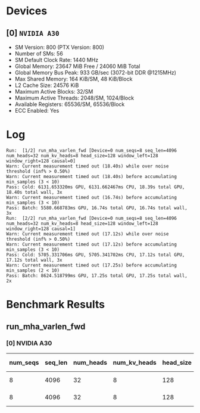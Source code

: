 # Devices

## [0] `NVIDIA A30`
* SM Version: 800 (PTX Version: 800)
* Number of SMs: 56
* SM Default Clock Rate: 1440 MHz
* Global Memory: 23647 MiB Free / 24060 MiB Total
* Global Memory Bus Peak: 933 GB/sec (3072-bit DDR @1215MHz)
* Max Shared Memory: 164 KiB/SM, 48 KiB/Block
* L2 Cache Size: 24576 KiB
* Maximum Active Blocks: 32/SM
* Maximum Active Threads: 2048/SM, 1024/Block
* Available Registers: 65536/SM, 65536/Block
* ECC Enabled: Yes

# Log

```
Run:  [1/2] run_mha_varlen_fwd [Device=0 num_seqs=8 seq_len=4096 num_heads=32 num_kv_heads=8 head_size=128 window_left=128 window_right=128 causal=0]
Warn: Current measurement timed out (18.40s) while over noise threshold (inf% > 0.50%)
Warn: Current measurement timed out (18.40s) before accumulating min_samples (3 < 10)
Pass: Cold: 6131.653320ms GPU, 6131.662467ms CPU, 18.39s total GPU, 18.40s total wall, 3x 
Warn: Current measurement timed out (16.74s) before accumulating min_samples (3 < 10)
Pass: Batch: 5580.668783ms GPU, 16.74s total GPU, 16.74s total wall, 3x
Run:  [2/2] run_mha_varlen_fwd [Device=0 num_seqs=8 seq_len=4096 num_heads=32 num_kv_heads=8 head_size=128 window_left=128 window_right=128 causal=1]
Warn: Current measurement timed out (17.12s) while over noise threshold (inf% > 0.50%)
Warn: Current measurement timed out (17.12s) before accumulating min_samples (3 < 10)
Pass: Cold: 5705.331706ms GPU, 5705.341702ms CPU, 17.12s total GPU, 17.12s total wall, 3x 
Warn: Current measurement timed out (17.25s) before accumulating min_samples (2 < 10)
Pass: Batch: 8624.518799ms GPU, 17.25s total GPU, 17.25s total wall, 2x
```

# Benchmark Results

## run_mha_varlen_fwd

### [0] NVIDIA A30

| num_seqs | seq_len | num_heads | num_kv_heads | head_size | window_left | window_right | causal |  Q Tensor   |  K Tensor  |  V Tensor  |   Output    | Tokens |  Est. FLOPS   | Memory Usage | Samples | CPU Time | Noise | GPU Time | Noise | Elem/s | GlobalMem BW | BWUtil | Samples | Batch GPU |
|----------|---------|-----------|--------------|-----------|-------------|--------------|--------|-------------|------------|------------|-------------|--------|---------------|--------------|---------|----------|-------|----------|-------|--------|--------------|--------|---------|-----------|
|        8 |    4096 |        32 |            8 |       128 |         128 |          128 |      0 | 256.000 MiB | 64.000 MiB | 64.000 MiB | 256.000 MiB |  32768 | 1099511627776 |          640 |      3x |  6.132 s |  inf% |  6.132 s |  inf% | 5.344K | 109.447 MB/s |  0.01% |      3x |   5.581 s |
|        8 |    4096 |        32 |            8 |       128 |         128 |          128 |      1 | 256.000 MiB | 64.000 MiB | 64.000 MiB | 256.000 MiB |  32768 | 1099511627776 |          640 |      3x |  5.705 s |  inf% |  5.705 s |  inf% | 5.743K | 117.625 MB/s |  0.01% |      2x |   8.625 s |
